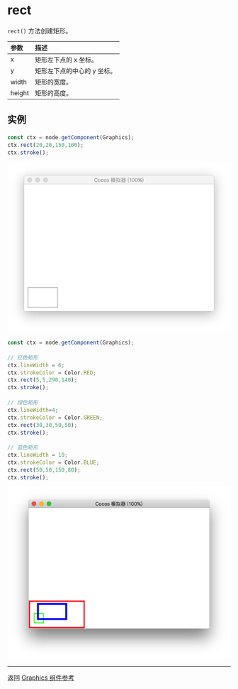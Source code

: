 # rect

`rect()` 方法创建矩形。

| 参数 |   描述
| :-------------- | :----------- |
|x | 矩形左下点的 x 坐标。
|y | 矩形左下点的中心的 y 坐标。
|width | 矩形的宽度。
|height | 矩形的高度。

## 实例

```ts
const ctx = node.getComponent(Graphics);
ctx.rect(20,20,150,100);
ctx.stroke();
```

<img src="./rect.png">

```ts
const ctx = node.getComponent(Graphics);

// 红色矩形
ctx.lineWidth = 6;
ctx.strokeColor = Color.RED;
ctx.rect(5,5,290,140);
ctx.stroke();

// 绿色矩形
ctx.lineWidth=4;
ctx.strokeColor = Color.GREEN;
ctx.rect(30,30,50,50);
ctx.stroke();

// 蓝色矩形
ctx.lineWidth = 10;
ctx.strokeColor = Color.BLUE;
ctx.rect(50,50,150,80);
ctx.stroke();
```

<img src="./rect2.png">

<hr>

返回 [Graphics 组件参考](../graphics.md)
